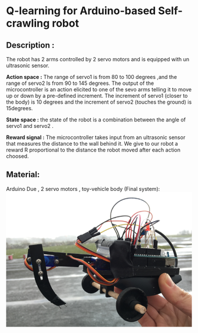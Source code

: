 # Q-learning for Arduino-based Self-crawling robot 

## Description : 

The robot has 2 arms controlled by 2 servo motors and is equipped with un ultrasonic sensor. 

**Action space :** The range of servo1 is from 80 to 100 degrees ,and the range of servo2 Is from 90 to 145 degrees. 
The output of the microcontroller is an action elicited to one of the sevo arms telling it to move up or down by a pre-defined
increment. The increment of servo1 (closer to the body) is 10 degrees and the increment of servo2 (touches the ground) is 15degrees.

**State space :** the state of the robot is a combination between the angle of servo1 and servo2 .

**Reward signal :** The microcontroller takes input from an ultrasonic sensor that measures the distance to the wall behind it. 
We give to our robot a reward R proportional to the distance the robot moved after each action choosed.

## Material: 
Arduino Due , 2 servo motors , toy-vehicle body
(Final system): 
![alt text](https://github.com/YacineBenameur/Q-learning-self-crawling-robot/blob/master/Image.PNG "Robot")
